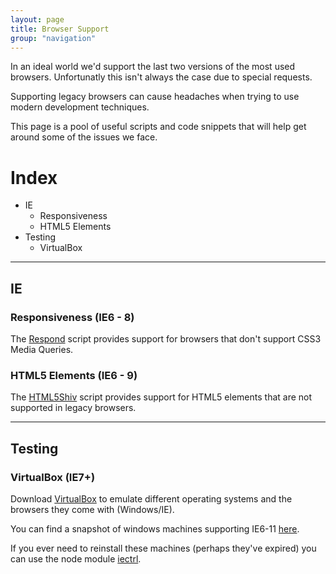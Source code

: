 ```yaml
---
layout: page
title: Browser Support
group: "navigation"
---
```


In an ideal world we'd support the last two versions of the most used browsers. Unfortunatly this isn't always the case due to special requests.

Supporting legacy browsers can cause headaches when trying to use modern development techniques.

This page is a pool of useful scripts and code snippets that will help get around some of the issues we face.


# Index

* IE
    - Responsiveness
    - HTML5 Elements
* Testing
    - VirtualBox

---


## IE

### Responsiveness (IE6 - 8)

The [Respond](https://github.com/scottjehl/Respond) script provides support for browsers that don't support CSS3 Media Queries.

### HTML5 Elements (IE6 - 9)

The [HTML5Shiv](https://github.com/afarkas/html5shiv) script provides support for HTML5 elements that are not supported in legacy browsers.

---

## Testing

### VirtualBox (IE7+)

Download [VirtualBox](https://www.virtualbox.org/wiki/Downloads) to emulate different operating systems and the browsers they come with (Windows/IE).

You can find a snapshot of windows machines supporting IE6-11 [here](https://github.com/xdissent/ievms).

If you ever need to reinstall these machines (perhaps they've expired) you can use the node module [iectrl](https://www.npmjs.com/package/iectrl).